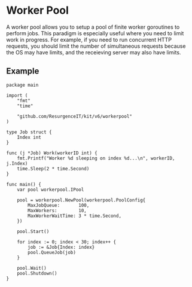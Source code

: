 # Worker Pool

A worker pool allows you to setup a pool of finite worker goroutines to perform jobs.
This paradigm is especially useful where you need to limit work in progress. For example,
if you need to run concurrent HTTP requests, you should limit the number of simultaneous
requests because the OS may have limits, and the receieving server may also have limits.

## Example

```golang
package main

import (
	"fmt"
	"time"

	"github.com/ResurgenceIT/kit/v6/workerpool"
)

type Job struct {
	Index int
}

func (j *Job) Work(workerID int) {
	fmt.Printf("Worker %d sleeping on index %d...\n", workerID, j.Index)
	time.Sleep(2 * time.Second)
}

func main() {
	var pool workerpool.IPool

	pool = workerpool.NewPool(workerpool.PoolConfig{
		MaxJobQueue:       100,
		MaxWorkers:        10,
		MaxWorkerWaitTime: 3 * time.Second,
	})

	pool.Start()

	for index := 0; index < 30; index++ {
		job := &Job{Index: index}
		pool.QueueJob(job)
	}

	pool.Wait()
	pool.Shutdown()
}
```
